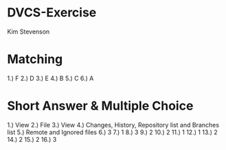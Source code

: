 # DVCS-Exercise

Kim Stevenson

# Matching

1.) F
2.) D
3.) E
4.) B
5.) C
6.) A

# Short Answer & Multiple Choice

1.) View
2.) File
3.) View
4.) Changes, History, Repository list and Branches list
5.) Remote and Ignored files
6.) 3
7.) 1
8.) 3
9.) 2
10.) 2
11.) 1
12.) 1
13.) 2
14.) 2
15.) 2
16.) 3